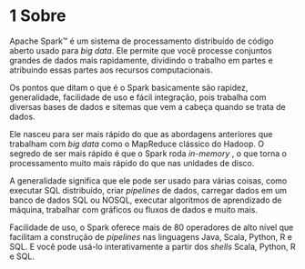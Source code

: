 # 1 Sobre

Apache Spark™ é um sistema de processamento distribuído de código aberto usado para *big data*. Ele permite que você processe conjuntos grandes de dados mais rapidamente, dividindo o trabalho em partes e atribuindo essas partes aos recursos computacionais.

Os pontos que ditam o que é o Spark basicamente são rapidez, generalidade, facilidade de uso e fácil integração, pois trabalha com diversas bases de dados e sitemas que vem a cabeça quando se trata de dados.

Ele nasceu para ser mais rápido do que as abordagens anteriores que trabalham com *big data* como o MapReduce clássico do Hadoop. O segredo de ser mais rápido é que o Spark roda *in-memory* , o que torna o processamento muito mais rápido do que nas unidades de disco.

A generalidade significa que ele pode ser usado para várias coisas, como executar SQL distribuído, criar *pipelines* de dados, carregar dados em um banco de dados SQL ou NOSQL, executar algoritmos de aprendizado de máquina, trabalhar com gráficos ou fluxos de dados e muito mais.

Facilidade de uso, o Spark oferece mais de 80 operadores de alto nível que facilitam a construção de *pipelines* nas linguagens Java, Scala, Python, R e SQL. E você pode usá-lo interativamente a partir dos *shells* Scala, Python, R e SQL.
